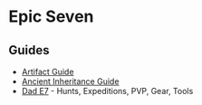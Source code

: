 # Epic Seven

## Guides

- [Artifact Guide](https://docs.google.com/document/u/0/d/1fQ58VWvQ3dfxXsOrtMb9hDiamC5-9WnPAR6F4OrhwGo)
- [Ancient Inheritance Guide](https://docs.google.com/document/d/1s-Mv3huEgaQU6T9h_Zh0w9l_6vMVgXdNymXc5nMWk0g/edit)
- [Dad E7](https://zoopido.me) - Hunts, Expeditions, PVP, Gear, Tools